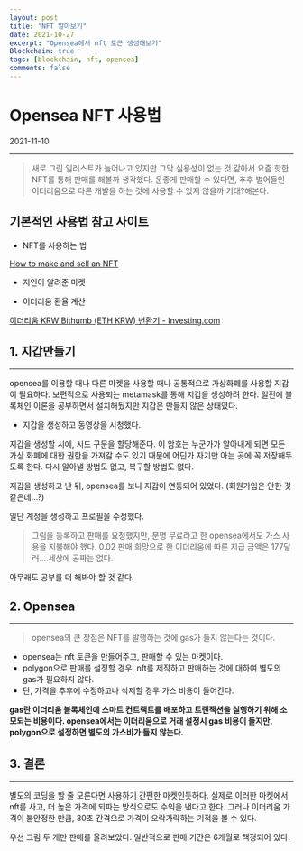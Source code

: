 ```yaml
---
layout: post
title: "NFT 알아보기"
date: 2021-10-27
excerpt: "Opensea에서 nft 토큰 생성해보기"
Blockchain: true
tags: [blockchain, nft, opensea]
comments: false
---
```


# Opensea NFT 사용법

2021-11-10

---

> 새로 그린 일러스트가 늘어나고 있지만 그닥 실용성이 없는 것 같아서 요즘 핫한 NFT를 통해 판매를 해볼까 생각했다. 운좋게 판매할 수 있다면, 추후 벌어들인 이더리움으로 다른 개발을 하는 것에 사용할 수 있지 않을까 기대?해본다.

## 기본적인 사용법 참고 사이트

- NFT를 사용하는 법

[How to make and sell an NFT](https://www.creativebloq.com/how-to/make-and-sell-an-NFT)

- 지인이 알려준 마켓

[](https://opensea.io/)

- 이더리움 환율 계산

[이더리움 KRW Bithumb (ETH KRW) 변환기 - Investing.com](https://kr.investing.com/crypto/ethereum/eth-krw-converter)

## 1. 지갑만들기

---

opensea를 이용할 때나 다른 마켓을 사용할 때나 공통적으로 가상화폐를 사용할 지갑이 필요하다. 보편적으로 사용되는 metamask를 통해 지갑을 생성하려 한다. 일전에 블록체인 이론을 공부하면서 설치해뒀지만 지갑은 만들지 않은 상태였다.

- 지갑을 생성하고 동영상을 시청했다.

지갑을 생성할 시에, 시드 구문을 할당해준다. 이 암호는 누군가가 알아내게 되면 모든 가상 화폐에 대한 권한을 가져갈 수도 있기 때문에 어딘가 자기만 아는 곳에 꼭 저장해두도록 한다. 다시 알아낼 방법도 없고, 복구할 방법도 없다.

지갑을 생성하고 난 뒤, opensea를 보니 지갑이 연동되어 있었다. (회원가입은 안한 것 같은데...?)

일단 계정을 생성하고 프로필을 수정했다.

> 그림을 등록하고 판매를 요청했지만, 분명 무료라고 한 opensea에서도 가스 사용을 지불해야 했다. 0.02 판매 희망으로 한 이더리움에 따른 지급 금액은 177달러....세상에 공짜는 없다.

아무래도 공부를 더 해봐야 할 것 같다.

## 2. Opensea

---

> opensea의 큰 장점은 NFT를 발행하는 것에 gas가 들지 않는다는 것이다.

- opensea는 nft 토큰을 만들어주고, 판매할 수 있는 마켓이다.
- polygon으로 판매를 설정할 경우, nft를 제작하고 판매하는 것에 대하여 별도의 gas가 필요하지 않다.
- 단, 가격을 추후에 수정하고나 삭제할 경우 가스 비용이 들어간다.

**gas란 이더리움 블록체인에 스마트 컨트랙트를 배포하고 트랜잭션을 실행하기 위해 소모되는 비용이다. opensea에서는 이더리움으로 거래 설정시 gas 비용이 들지만, polygon으로 설정하면 별도의 가스비가 들지 않는다.**

## 3. 결론

---

별도의 코딩을 할 줄 모른다면 사용하기 간편한 마켓인듯하다. 실제로 이러한 마켓에서 nft를 사고, 더 높은 가격에 되파는 방식으로도 수익을 낸다고 한다. 그러나 이더리움 가격이 불안정한 만큼, 30초 간격으로 가격이 오락가락하는 기적을 볼 수 있다.

우선 그림 두 개만 판매를 올려보았다. 일반적으로 판매 기간은 6개월로 책정되어 있다.
